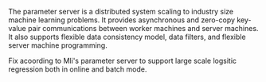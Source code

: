 
The parameter server is a distributed system scaling to industry size machine
learning problems. It provides asynchronous and zero-copy key-value pair
communications between worker machines and server machines. It also supports
flexible data consistency model, data filters, and flexible server machine
programming.


Fix acoording to Mli's parameter server to support large scale logsitic regression both in online and batch mode. 
